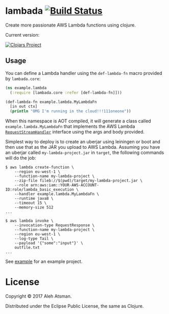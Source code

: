 # lambada [![Build Status](https://travis-ci.org/Atsman/lambada.svg?branch=master)](https://travis-ci.org/Atsman/lambada)

Create more passionate AWS Lambda functions using clojure.

Current version:

[![Clojars Project](https://img.shields.io/clojars/v/lambada.svg)](https://clojars.org/lambada)

## Usage

You can define a Lambda handler using the `def-lambda-fn` macro provided
by `lambada.core`:

```clojure
(ns example.lambda
  (:require [lambada.core :refer [def-lambda-fn]]))

(def-lambda-fn example.lambda.MyLambdaFn
  [in out ctx]
  (println "OMG I'm running in the cloud!!!111oneone"))
```

When this namespace is AOT compiled, it will generate a class called
`example.lambda.MyLambdaFn` that implements the AWS Lambda
[`RequestStreamHandler`](http://docs.aws.amazon.com/lambda/latest/dg/java-handler-using-predefined-interfaces.html)
interface using the args and body provided.

Simplest way to deploy is to create an uberjar using leiningen or boot
and then use that as the JAR you upload to AWS Lambda. Assuming you
have an uberjar called `my-lambda-project.jar` in `target`, the
following commands will do the job:

```
$ aws lambda create-function \
    --region eu-west-1 \
    --function-name my-lambda-project \
    --zip-file fileb://$(pwd)/target/my-lambda-project.jar \
    --role arn:aws:iam::YOUR-AWS-ACCOUNT-ID:role/lambda_basic_execution \
    --handler example.lambda.MyLambdaFn \
    --runtime java8 \
    --timeout 15 \
    --memory-size 512
...

$ aws lambda invoke \
    --invocation-type RequestResponse \
    --function-name my-lambda-project \
    --region eu-west-1 \
    --log-type Tail \
    --payload '{"some":"input"}' \
    outfile.txt
...

```

See [example](https://github.com/atsman/lambada/tree/master/example) for an example project.

# License

Copyright © 2017 Aleh Atsman.

Distributed under the Eclipse Public License, the same as Clojure.
